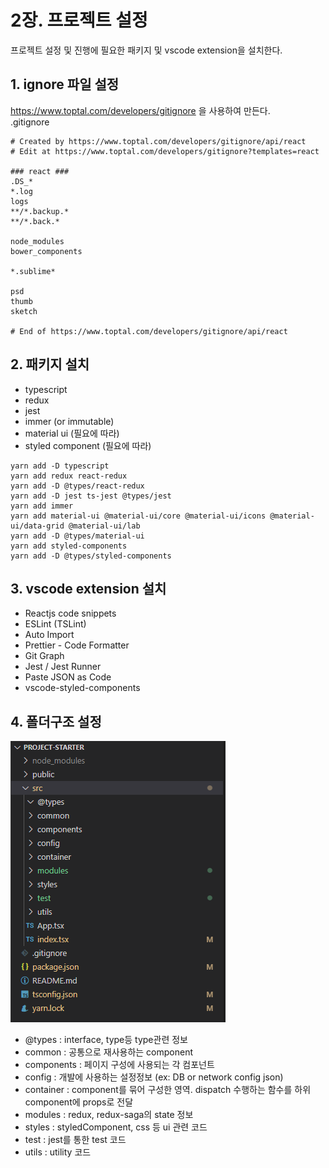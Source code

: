 # 2장. 프로젝트 설정

프로젝트 설정 및 진행에 필요한 패키지 및 vscode extension을 설치한다.

## 1. ignore 파일 설정

https://www.toptal.com/developers/gitignore 을 사용하여 만든다.  
.gitignore

```
# Created by https://www.toptal.com/developers/gitignore/api/react
# Edit at https://www.toptal.com/developers/gitignore?templates=react

### react ###
.DS_*
*.log
logs
**/*.backup.*
**/*.back.*

node_modules
bower_components

*.sublime*

psd
thumb
sketch

# End of https://www.toptal.com/developers/gitignore/api/react
```

## 2. 패키지 설치

-   typescript
-   redux
-   jest
-   immer (or immutable)
-   material ui (필요에 따라)
-   styled component (필요에 따라)

```
yarn add -D typescript
yarn add redux react-redux
yarn add -D @types/react-redux
yarn add -D jest ts-jest @types/jest
yarn add immer
yarn add material-ui @material-ui/core @material-ui/icons @material-ui/data-grid @material-ui/lab
yarn add -D @types/material-ui
yarn add styled-components
yarn add -D @types/styled-components
```

## 3. vscode extension 설치

-   Reactjs code snippets
-   ESLint (TSLint)
-   Auto Import
-   Prettier - Code Formatter
-   Git Graph
-   Jest / Jest Runner
-   Paste JSON as Code
-   vscode-styled-components

## 4. 폴더구조 설정

!['folder-structure'](./02_folder_structure.png)

-   @types : interface, type등 type관련 정보
-   common : 공통으로 재사용하는 component
-   components : 페이지 구성에 사용되는 각 컴포넌트
-   config : 개발에 사용하는 설정정보 (ex: DB or network config json)
-   container : component를 묶어 구성한 영역. dispatch 수행하는 함수를 하위 component에 props로 전달
-   modules : redux, redux-saga의 state 정보
-   styles : styledComponent, css 등 ui 관련 코드
-   test : jest를 통한 test 코드
-   utils : utility 코드
